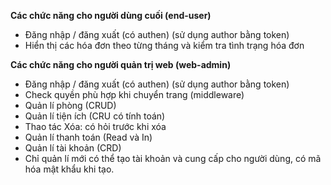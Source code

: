 **Các chức năng cho người dùng cuối (end-user)**
+ Đăng nhập / đăng xuất (có authen) (sử dụng author bằng token)
+ Hiển thị các hóa đơn theo từng tháng và kiểm tra tình trạng hóa đơn

**Các chức năng cho người quản trị web (web-admin)**
+ Đăng nhập / đăng xuất (có authen) (sử dụng author bằng token)
+ Check quyền phù hợp khi chuyển trang (middleware)
+ Quản lí phòng (CRUD)
+ Quản lí tiện ích (CRU có tính toán)
+ Thao tác Xóa: có hỏi trước khi xóa
+ Quản lí thanh toán (Read và In)
+ Quản lí tài khoản (CRD)
+ Chỉ quản lí mới có thể tạo tài khoản và cung cấp cho người dùng, có mã hóa mật khẩu khi tạo.
